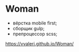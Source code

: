 # Woman

- вёрстка mobile first;
- сборщик gulp;
- препроцессор scss;

https://vvaleri.github.io/Woman/

